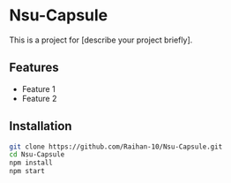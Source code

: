 
# Nsu-Capsule
This is a project for [describe your project briefly].

## Features
- Feature 1
- Feature 2

## Installation
```bash
git clone https://github.com/Raihan-10/Nsu-Capsule.git
cd Nsu-Capsule
npm install
npm start
